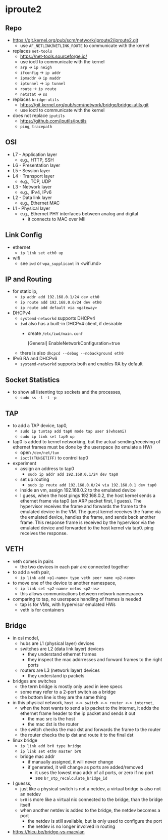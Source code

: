 iproute2
========

## Repo

- <https://git.kernel.org/pub/scm/network/iproute2/iproute2.git>
  - use `AF_NETLINK`/`NETLINK_ROUTE` to communicate with the kernel
- replaces `net-tools`
  - <https://net-tools.sourceforge.io/>
  - use ioctl to communicate with the kernel
  - `arp` -> `ip neigh`
  - `ifconfig` -> `ip addr`
  - `ipmaddr` -> `ip maddr`
  - `iptunnel` -> `ip tunnel`
  - `route` -> `ip route`
  - `netstat` -> `ss`
- replaces `bridge-utils`
  - <https://git.kernel.org/pub/scm/network/bridge/bridge-utils.git>
  - use ioctl to communicate with the kernel
- does not replace `iputils`
  - <https://github.com/iputils/iputils>
  - `ping`, `tracepath`

## OSI

- L7 - Application layer
  - e.g., HTTP, SSH
- L6 - Presentation layer
- L5 - Session layer
- L4 - Transport layer
  - e.g., TCP, UDP
- L3 - Network layer
  - e.g., IPv4, IPv6
- L2 - Data link layer
  - e.g., Ethernet MAC
- L1 - Physical layer
  - e.g., Ethernet PHY interfaces between analog and digital
    - it connects to MAC over MII

## Link Config

- ethernet
  - `ip link set eth0 up`
- wifi
  - see `iwd` or `wpa_supplicant` in <wifi.md>

## IP and Routing

- for static ip,
  - `ip addr add 192.168.0.1/24 dev eth0`
  - `ip route add 192.168.0.0/24 dev eth0`
  - `ip route add default via <gateway>`
- DHCPv4
  - `systemd-networkd` supports DHCPv4
  - `iwd` also has a built-in DHCPv4 client, if desirable
    - create `/etc/iwd/main.conf`

        [General]
        EnableNetworkConfiguration=true
  - there is also `dhcpcd --debug --nobackground eth0`
- IPv6 RA and DHCPv6
  - `systemd-networkd` supports both and enables RA by default

## Socket Statistics

- to show all listenting tcp sockets and the processes,
  - `sudo ss -l -t -p`

## TAP

- to add a TAP device, tap0,
  - `sudo ip tuntap add tap0 mode tap user $(whoami)`
  - `sudo ip link set tap0 up`
- tap0 is added to kernel networking, but the actual sending/receiving of
  ethernet frames must be done by the userspace (to emulate a HW)
  - open `/dev/net/tun`
  - `ioctl(TUNSETIFF)` to control tap0
- experiment
  - assign an address to tap0
    - `sudo ip addr add 192.168.0.1/24 dev tap0`
  - set up routing
    - `sudo ip route add 192.168.0.0/24 via 192.168.0.1 dev tap0`
  - inside an vm, assign 192.168.0.2 to the emulated device
  - I guess, when the host pings 192.168.0.2, the host kernel sends a ethernet
    frame via tap0 (an ARP packet first, I guess).  The hypervisor receives
    the frame and forwards the frame to the emulated device in the VM.  The
    guest kernel receives the frame via the emulated device, handles the
    frame, and sends back another frame.  This response frame is received by
    the hypervisor via the emulated device and forwarded to the host kernel
    via tap0.  ping receives the response.

## VETH

- veth comes in pairs
  - the two devices in each pair are connected together
- to add a veth pair,
  - `ip link add <p1-name> type veth peer name <p2-name>`
- to move one of the device to another namespace,
  - `ip link set <p2-name> netns <p2-ns>`
  - this allows communications between network namespaces
- comparing to tap, no userspace handling of frames is needed
  - tap is for VMs, with hypervisor emulated HWs
  - veth is for containers

## Bridge

- in osi model,
  - hubs are L1 (physical layer) devices
  - switches are L2 (data link layer) devices
    - they understand ethernet frames
    - they inspect the mac addrresses and forward frames to the right ports
  - routers are L3 (network layer) devices
    - they understand ip packets
- bridges are switches
  - the term bridge is mostly only used in ieee specs
  - some may refer to a 2-port switch as a bridge
  - the bottom line is they are the same thing
- in this physical network, `host <-> switch <-> router <-> internet`,
  - when the host wants to send a ip packet to the internet, it adds the
    ethernet frame header to the ip packet and sends it out
    - the mac src is the host
    - the mac dst is the router
  - the switch checks the mac dst and forwards the frame to the router
  - the router checks the ip dst and route it to the final dst
- linux bridge
  - `ip link add br0 type bridge`
  - `ip link set eth0 master br0`
  - bridge mac addr
    - if manually assigned, it will never change
    - if generated, it will change as ports are added/removed
      - it uses the lowest mac addr of all ports, or zero if no port
      - see `br_stp_recalculate_bridge_id`
- I guesss,
  - just like a physical switch is not a netdev, a virtual bridge is also not
    an netdev
  - `br0` is more like a virtual nic connected to the bridge, than the bridge
    itself
  - when another netdev is added to the bridge, the netdev becomes a port
    - the netdev is still available, but is only used to configure the port
    - the netdev is no longer involved in routing
- <https://hicu.be/bridge-vs-macvlan>
